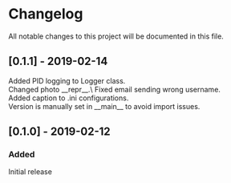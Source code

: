 # Changelog
All notable changes to this project will be documented in this file.

## [0.1.1] - 2019-02-14
Added PID logging to Logger class.\
Changed photo \_\_repr\_\_.\ 
Fixed email sending wrong username.\
Added caption to .ini configurations.\
Version is manually set in \_\_main\_\_ to avoid import issues.


## [0.1.0] - 2019-02-12
### Added
Initial release
